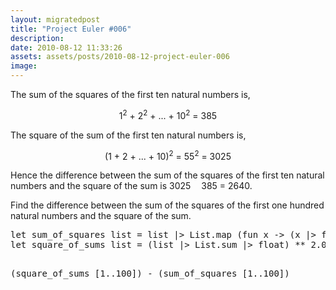 ```yaml
---
layout: migratedpost
title: "Project Euler #006"
description:
date: 2010-08-12 11:33:26
assets: assets/posts/2010-08-12-project-euler-006
image: 
---
```


<style type="text/css"><!--
sup {
font-size: smaller;
vertical-align: super;
}
--></style>
<p>The sum of the squares of the first ten natural numbers is,</p>
<div style="text-align: center;">1<img alt="^(" style="display: none;" /><sup>2</sup><img alt=")" style="display: none;" /> + 2<img alt="^(" style="display: none;" /><sup>2</sup><img alt=")" style="display: none;" /> + ... + 10<img alt="^(" style="display: none;" /><sup>2</sup><img alt=")" style="display: none;" /> = 385</div>
<p>The square of the sum of the first ten natural numbers is,</p>
<div style="text-align: center;">(1 + 2 + ... + 10)<img alt="^(" style="display: none;" /><sup>2</sup><img alt=")" style="display: none;" /> = 55<img alt="^(" style="display: none;" /><sup>2</sup><img alt=")" style="display: none;" /> = 3025</div>
<p>Hence the difference between the sum of the squares of the first ten natural numbers and the square of the sum is 3025 <img style="vertical-align: middle;" border="0" alt="−" height="3" width="9" src="images/symbol_minus.gif" /> 385 = 2640.</p>
<p>Find the difference between the sum of the squares of the first one hundred natural numbers and the square of the sum.</p>
<pre class="brush:fsharp">let sum_of_squares list = list |> List.map (fun x -> (x |> float) ** 2.0) |> List.sum |> int
let square_of_sums list = (list |> List.sum |> float) ** 2.0 |> int

(square_of_sums [1..100]) - (sum_of_squares [1..100])</pre>
